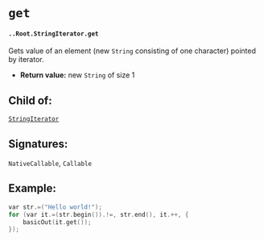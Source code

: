 # `get`

#### `..Root.StringIterator.get`

Gets value of an element (new `String` consisting of one character) pointed by iterator.

* **Return value:** new `String` of size 1

## Child of:

[`StringIterator`](docs..Root.StringIterator.md)

## Signatures:

`NativeCallable`, `Callable`

## Example:

```c
var str.=("Hello world!");
for (var it.=(str.begin()).!=, str.end(), it.++, {
    basicOut(it.get());
});
```